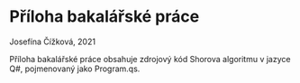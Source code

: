 # Příloha bakalářské práce
Josefína Čížková, 2021

Příloha bakalářské práce obsahuje zdrojový kód Shorova algoritmu v jazyce Q#, pojmenovaný jako Program.qs.
